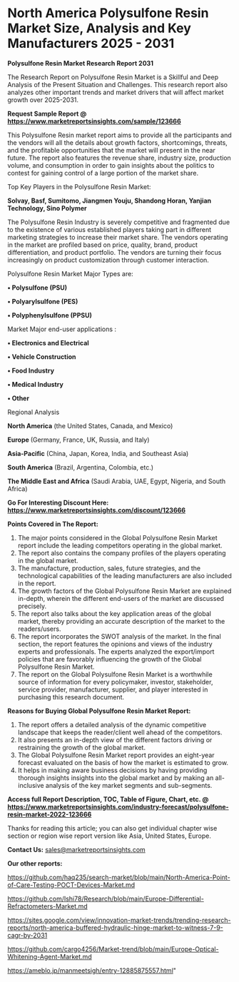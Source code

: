 # North America Polysulfone Resin Market Size, Analysis and Key Manufacturers 2025 - 2031

<strong>Polysulfone Resin Market Research Report 2031</strong>

The Research Report on Polysulfone Resin Market is a Skillful and Deep Analysis of the Present Situation and Challenges. This research report also analyzes other important trends and market drivers that will affect market growth over 2025-2031.

<strong>Request Sample Report @ <a href=https://www.marketreportsinsights.com/sample/123666>https://www.marketreportsinsights.com/sample/123666</a></strong>

This Polysulfone Resin market report aims to provide all the participants and the vendors will all the details about growth factors, shortcomings, threats, and the profitable opportunities that the market will present in the near future. The report also features the revenue share, industry size, production volume, and consumption in order to gain insights about the politics to contest for gaining control of a large portion of the market share.

Top Key Players in the Polysulfone Resin Market:

<strong>Solvay, Basf, Sumitomo, Jiangmen Youju, Shandong Horan, Yanjian Technology, Sino Polymer</strong>

The Polysulfone Resin Industry is severely competitive and fragmented due to the existence of various established players taking part in different marketing strategies to increase their market share. The vendors operating in the market are profiled based on price, quality, brand, product differentiation, and product portfolio. The vendors are turning their focus increasingly on product customization through customer interaction.

Polysulfone Resin Market Major Types are:

<strong>• Polysulfone (PSU)

• Polyarylsulfone (PES)

• Polyphenylsulfone (PPSU)</strong>

Market Major end-user applications :

<strong>• Electronics and Electrical

• Vehicle Construction

• Food Industry

• Medical Industry

• Other</strong>

Regional Analysis

</u><strong><b>North America</b></strong> (the United States, Canada, and Mexico)

<strong><b>Europe </b></strong>(Germany, France, UK, Russia, and Italy)

<strong><b>Asia-Pacific</b></strong> (China, Japan, Korea, India, and Southeast Asia)

<strong><b>South America</b></strong> (Brazil, Argentina, Colombia, etc.)

<strong><b>The Middle East and Africa</b></strong> (Saudi Arabia, UAE, Egypt, Nigeria, and South Africa)

<strong>Go For Interesting Discount Here: <a href=https://www.marketreportsinsights.com/discount/123666>https://www.marketreportsinsights.com/discount/123666</a></strong>

<strong>Points Covered in The Report:</strong>
<ol>
  <li>The major points considered in the Global Polysulfone Resin Market report include the leading competitors operating in the global market.</li>
  <li>The report also contains the company profiles of the players operating in the global market.</li>
  <li>The manufacture, production, sales, future strategies, and the technological capabilities of the leading manufacturers are also included in the report.</li>
  <li>The growth factors of the Global Polysulfone Resin Market are explained in-depth, wherein the different end-users of the market are discussed precisely.</li>
  <li>The report also talks about the key application areas of the global market, thereby providing an accurate description of the market to the readers/users.</li>
  <li>The report incorporates the SWOT analysis of the market. In the final section, the report features the opinions and views of the industry experts and professionals. The experts analyzed the export/import policies that are favorably influencing the growth of the Global Polysulfone Resin Market.</li>
  <li>The report on the Global Polysulfone Resin Market is a worthwhile source of information for every policymaker, investor, stakeholder, service provider, manufacturer, supplier, and player interested in purchasing this research document.</li>
</ol>
<strong>Reasons for Buying Global Polysulfone Resin Market Report:</strong>

<ol>
  <li>The report offers a detailed analysis of the dynamic competitive landscape that keeps the reader/client well ahead of the competitors.</li>
  <li>It also presents an in-depth view of the different factors driving or restraining the growth of the global market.</li>
  <li>The Global Polysulfone Resin Market report provides an eight-year forecast evaluated on the basis of how the market is estimated to grow.</li>
  <li>It helps in making aware business decisions by having providing thorough insights insights into the global market and by making an all-inclusive analysis of the key market segments and sub-segments.</li>
</ol>
<strong>Access full Report Description, TOC, Table of Figure, Chart, etc. @ <a href=https://www.marketreportsinsights.com/industry-forecast/polysulfone-resin-market-2022-123666>https://www.marketreportsinsights.com/industry-forecast/polysulfone-resin-market-2022-123666</a></strong>


Thanks for reading this article; you can also get individual chapter wise section or region wise report version like Asia, United States, Europe.

<strong>Contact Us:</strong>
sales@marketreportsinsights.com

<strong>Our other reports:</strong>

<a href=https://github.com/haq235/search-market/blob/main/North-America-Point-of-Care-Testing-POCT-Devices-Market.md>https://github.com/haq235/search-market/blob/main/North-America-Point-of-Care-Testing-POCT-Devices-Market.md</a>

<a href=https://github.com/Ishi78/Research/blob/main/Europe-Differential-Refractometers-Market.md>https://github.com/Ishi78/Research/blob/main/Europe-Differential-Refractometers-Market.md</a>

<a href=https://sites.google.com/view/innovation-market-trends/trending-research-reports/north-america-buffered-hydraulic-hinge-market-to-witness-7-9-cagr-by-2031>https://sites.google.com/view/innovation-market-trends/trending-research-reports/north-america-buffered-hydraulic-hinge-market-to-witness-7-9-cagr-by-2031</a>

<a href=https://github.com/cargo4256/Market-trend/blob/main/Europe-Optical-Whitening-Agent-Market.md>https://github.com/cargo4256/Market-trend/blob/main/Europe-Optical-Whitening-Agent-Market.md</a>

<a href=https://ameblo.jp/manmeetsigh/entry-12885875557.html>https://ameblo.jp/manmeetsigh/entry-12885875557.html</a>"
